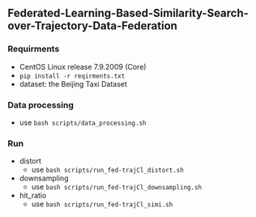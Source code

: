 ## Federated-Learning-Based-Similarity-Search-over-Trajectory-Data-Federation

### Requirments

* CentOS Linux release 7.9.2009 (Core)
* `pip install -r reqirments.txt`
* dataset: the Beijing Taxi Dataset

### Data processing

* use `bash scripts/data_processing.sh`

### Run

* distort
  * use `bash scripts/run_fed-trajCl_distort.sh`
* downsampling
  * use `bash scripts/run_fed-trajCl_downsampling.sh`
* hit_ratio
  * use `bash scripts/run_fed-trajCl_simi.sh`


